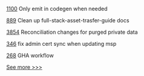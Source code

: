 
[1100](https://github.com/hyperledger/solang/pull/1100) Only emit in codegen when needed

[889](https://github.com/hyperledger/fabric-samples/pull/889) Clean up full-stack-asset-trasfer-guide docs

[3854](https://github.com/hyperledger/fabric/pull/3854) Reconciliation changes for purged private data

[346](https://github.com/hyperledger-labs/fabric-operations-console/pull/346) fix admin cert sync when updating msp

[268](https://github.com/hyperledger/fabric-chaincode-java/pull/268) GHA workflow


[See more >>>](https://start-here.hyperledger.org/pull-requests)
